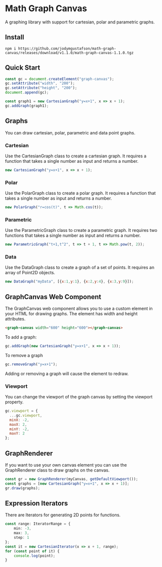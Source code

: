 # Math Graph Canvas

A graphing library with support for cartesian, polar and parametric graphs.

## Install

    npm i https://github.com/jodymgustafson/math-graph-canvas/releases/download/v1.1.0/math-graph-canvas-1.1.0.tgz

## Quick Start

```javascript
const gc = document.createElement("graph-canvas");
gc.setAttribute("width", "200");
gc.setAttribute("height", "200");
document.append(gc);

const graph1 = new CartesianGraph("y=x+1", x => x + 1);
gc.addGraph(graph1);
```

## Graphs
You can draw cartesian, polar, parametric and data point graphs.

### Cartesian
Use the CartesianGraph class to create a cartesian graph.
It requires a function that takes a single number as input and returns a number.

```javascript
new CartesianGraph("y=x+1", x => x + 1);
```

### Polar
Use the PolarGraph class to create a polar graph.
It requires a function that takes a single number as input and returns a number.

```javascript
new PolarGraph("r=cos(t)", t => Math.cos(t));
```

### Parametric
Use the ParametricGraph class to create a parametric graph.
It requires two functions that takes a single number as input and returns a number.

```javascript
new ParametricGraph("t+1,t^2", t => t + 1, t => Math.pow(t, 2));
```

### Data
Use the DataGraph class to create a graph of a set of points.
It requires an array of Point2D objects.

```javascript
new DataGraph("myData", [{x:1,y:1}, {x:2,y:4}, {x:3,y:9}]);
```

## GraphCanvas Web Component
The GraphCanvas web component allows you to use a custom element in your HTML for drawing graphs.
The element has width and height attributes.

```html
<graph-canvas width="600" height="600"></graph-canvas>
```

To add a graph:

```javascript
gc.addGraph(new CartesianGraph("y=x+1", x => x + 1));
```

To remove a graph

```javascript
gc.removeGraph("y=x+1");
```

Adding or removing a graph will cause the element to redraw.

### Viewport
You can change the viewport of the graph canvas by setting the viewport property.

```javascript
gc.viewport = {
  ...gc.viewport,
  minX: -2,
  maxX: 2,
  minY: -2,
  maxY: 2
};
```

## GraphRenderer
If you want to use your own canvas element you can use the GraphRenderer class to draw graphs on the canvas.

```javascript
const gr = new GraphRenderer(myCanvas, getDefaultViewport());
const graphs = [new CartesianGraph("y=x+1", x => x + 1)];
gr.draw(graphs);
```

## Expression Iterators

There are Iterators for generating 2D points for functions.

```typescript
const range: IteratorRange = {
    min: -3,
    max: 3,
    step: 1
};
const it = new CartesianIterator(x => x + 1, range);
for (const point of it) {
    console.log(point);
}
```
